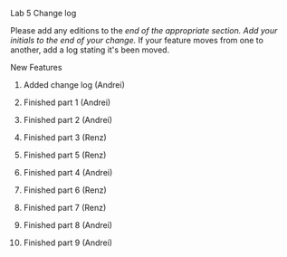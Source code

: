 Lab 5 Change log

Please add any editions to the __end_ of the appropriate section. Add your initials to the end of your change._ If your feature moves from one to another, add a log stating it's been moved.

New Features

1. Added change log (Andrei)
2. Finished part 1 (Andrei)
3. Finished part 2 (Andrei)
4. Finished part 3 (Renz)
5. Finished part 5 (Renz)

6. Finished part 4 (Andrei)
7. Finished part 6 (Renz)
8. Finished part 7 (Renz)

9. Finished part 8 (Andrei)
10. Finished part 9 (Andrei)